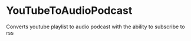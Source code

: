 # YouTubeToAudioPodcast
Converts youtube playlist to audio podcast with the ability to subscribe to rss
